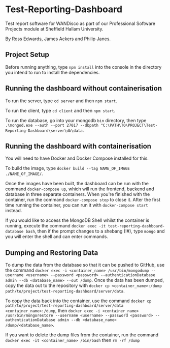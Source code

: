 # Test-Reporting-Dashboard

Test report software for WANDisco as part of our Professional Software Projects module at Sheffield Hallam University.

By Ross Edwards, James Ackers and Philip Janes.

## Project Setup

Before running anything, type `npm install` into the console in the directory you intend to run to install the dependencies.

## Running the dashboard without containerisation

To run the server, type `cd server` and then `npm start`.

To run the client, type `cd client` and then `npm start`.

To run the database, go into your mongodb `bin` directory, then type `.\mongod.exe --auth --port 27017 --dbpath "C:\PATH\TO\PROJECT\Test-Reporting-Dashboard\server\db\data`.

## Running the dashboard with containerisation

You will need to have Docker and Docker Compose installed for this.

To build the image, type `docker build --tag NAME_OF_IMAGE ./NAME_OF_IMAGE/`.

Once the images have been built, the dashboard can be run with the command `docker-compose up`, which will run the frontend, backend and database in three separate containers. When you're finished with the container, run the command `docker-compose stop` to close it. After the first time running the container, you can run it with `docker-compose start` instead.

If you would like to access the MongoDB Shell whilst the container is running, execute the command `docker exec -it test-reporting-dashboard-database bash`, then if the prompt changes to a shebang (!#), type `mongo` and you will enter the shell and can enter commands.

## Dumping and Restoring Data

To dump the data from the database so that it can be pushed to GitHub, use the command `docker exec -i <container_name> /usr/bin/mongodump --username <username> --password <password> --authenticationDatabase admin --db <database_name> --out /dump`. Once the data has been dumped, copy the data out to the repository with `docker cp <container_name>:/dump path/to/project/test-reporting-dashboard/server/data`.

To copy the data back into the container, use the command `docker cp path/to/project/test-reporting-dashboard/server/data <container_name>:/dump`, then `docker exec -i <container_name> /usr/bin/mongorestore --username <username> --password <password> --authenticationDatabase admin --db <database_name> /dump/<database_name>`.

If you want to delete the dump files from the container, run the command `docker exec -it <container_name> /bin/bash` then `rm -rf /dump`
